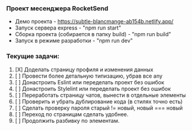 ### Проект месенджера RocketSend
* Демо проекта - https://subtle-blancmange-ab154b.netlify.app/
* Запуск сервера express - "npm run start"
* Сборка проекта (собирается в папку build) - "npm run build"
* Запуск в режиме разработки - "npm run dev"
### Текущие задачи: 
1. [X] Доделать страницу профиля и изменения данных
2. [ ] Провести более детальную типизацию, убрав все any
3. [ ] Донастроить Eslint или переделать проект без ошибок
4. [ ] Донастроить Stylelint или переделать проект без ошибок
5. [ ] Переработать страницу чатов, вынести в отдельные элементы
6. [ ] Проверить и убрать дублирование кода (в стилях точно есть)
7. [ ] Сделать проверку пароля старый != новый, новый === новый 
8. [ ] Переход по страницам сделать удобнее. 
9. [ ] Продолжить разбивку по элементам. 
